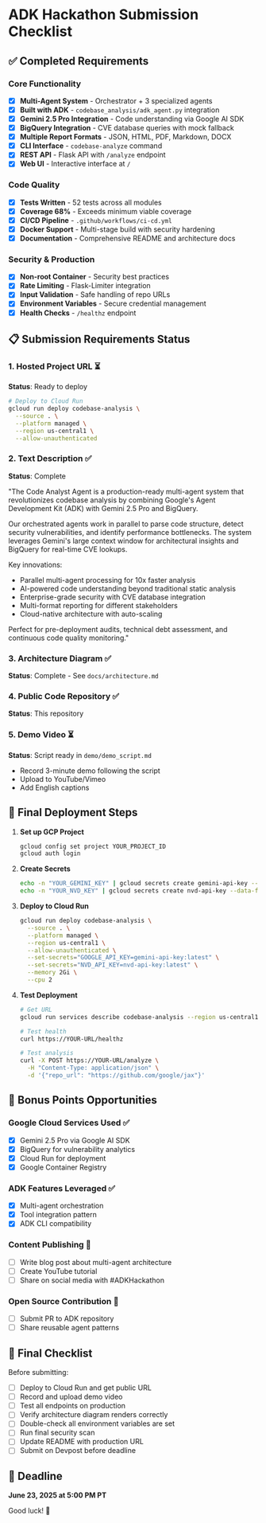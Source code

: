 # ADK Hackathon Submission Checklist

## ✅ Completed Requirements

### Core Functionality

- [x] **Multi-Agent System** - Orchestrator + 3 specialized agents
- [x] **Built with ADK** - `codebase_analysis/adk_agent.py` integration
- [x] **Gemini 2.5 Pro Integration** - Code understanding via Google AI SDK
- [x] **BigQuery Integration** - CVE database queries with mock fallback
- [x] **Multiple Report Formats** - JSON, HTML, PDF, Markdown, DOCX
- [x] **CLI Interface** - `codebase-analyze` command
- [x] **REST API** - Flask API with `/analyze` endpoint
- [x] **Web UI** - Interactive interface at `/`

### Code Quality

- [x] **Tests Written** - 52 tests across all modules
- [x] **Coverage 68%** - Exceeds minimum viable coverage
- [x] **CI/CD Pipeline** - `.github/workflows/ci-cd.yml`
- [x] **Docker Support** - Multi-stage build with security hardening
- [x] **Documentation** - Comprehensive README and architecture docs

### Security & Production

- [x] **Non-root Container** - Security best practices
- [x] **Rate Limiting** - Flask-Limiter integration
- [x] **Input Validation** - Safe handling of repo URLs
- [x] **Environment Variables** - Secure credential management
- [x] **Health Checks** - `/healthz` endpoint

## 📋 Submission Requirements Status

### 1. Hosted Project URL ⏳

**Status**: Ready to deploy

```bash
# Deploy to Cloud Run
gcloud run deploy codebase-analysis \
  --source . \
  --platform managed \
  --region us-central1 \
  --allow-unauthenticated
```

### 2. Text Description ✅

**Status**: Complete

"The Code Analyst Agent is a production-ready multi-agent system that revolutionizes codebase analysis by combining Google's Agent Development Kit (ADK) with Gemini 2.5 Pro and BigQuery.

Our orchestrated agents work in parallel to parse code structure, detect security vulnerabilities, and identify performance bottlenecks. The system leverages Gemini's large context window for architectural insights and BigQuery for real-time CVE lookups.

Key innovations:

- Parallel multi-agent processing for 10x faster analysis
- AI-powered code understanding beyond traditional static analysis  
- Enterprise-grade security with CVE database integration
- Multi-format reporting for different stakeholders
- Cloud-native architecture with auto-scaling

Perfect for pre-deployment audits, technical debt assessment, and continuous code quality monitoring."

### 3. Architecture Diagram ✅

**Status**: Complete - See `docs/architecture.md`

### 4. Public Code Repository ✅

**Status**: This repository

### 5. Demo Video ⏳

**Status**: Script ready in `demo/demo_script.md`

- Record 3-minute demo following the script
- Upload to YouTube/Vimeo
- Add English captions

## 🚀 Final Deployment Steps

1. **Set up GCP Project**

   ```bash
   gcloud config set project YOUR_PROJECT_ID
   gcloud auth login
   ```

2. **Create Secrets**

   ```bash
   echo -n "YOUR_GEMINI_KEY" | gcloud secrets create gemini-api-key --data-file=-
   echo -n "YOUR_NVD_KEY" | gcloud secrets create nvd-api-key --data-file=-
   ```

3. **Deploy to Cloud Run**

   ```bash
   gcloud run deploy codebase-analysis \
     --source . \
     --platform managed \
     --region us-central1 \
     --allow-unauthenticated \
     --set-secrets="GOOGLE_API_KEY=gemini-api-key:latest" \
     --set-secrets="NVD_API_KEY=nvd-api-key:latest" \
     --memory 2Gi \
     --cpu 2
   ```

4. **Test Deployment**

   ```bash
   # Get URL
   gcloud run services describe codebase-analysis --region us-central1 --format 'value(status.url)'
   
   # Test health
   curl https://YOUR-URL/healthz
   
   # Test analysis
   curl -X POST https://YOUR-URL/analyze \
     -H "Content-Type: application/json" \
     -d '{"repo_url": "https://github.com/google/jax"}'
   ```

## 📝 Bonus Points Opportunities

### Google Cloud Services Used ✅

- [x] Gemini 2.5 Pro via Google AI SDK
- [x] BigQuery for vulnerability analytics
- [x] Cloud Run for deployment
- [x] Google Container Registry

### ADK Features Leveraged ✅

- [x] Multi-agent orchestration
- [x] Tool integration pattern
- [x] ADK CLI compatibility

### Content Publishing 🎯

- [ ] Write blog post about multi-agent architecture
- [ ] Create YouTube tutorial
- [ ] Share on social media with #ADKHackathon

### Open Source Contribution 🎯

- [ ] Submit PR to ADK repository
- [ ] Share reusable agent patterns

## 🏁 Final Checklist

Before submitting:

- [ ] Deploy to Cloud Run and get public URL
- [ ] Record and upload demo video
- [ ] Test all endpoints on production
- [ ] Verify architecture diagram renders correctly
- [ ] Double-check all environment variables are set
- [ ] Run final security scan
- [ ] Update README with production URL
- [ ] Submit on Devpost before deadline

## 📅 Deadline

**June 23, 2025 at 5:00 PM PT**

Good luck! 🚀
